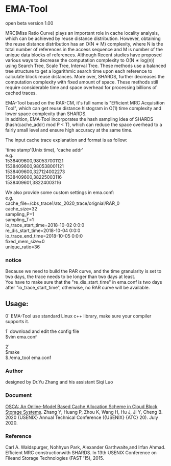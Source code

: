 # EMA-Tool
open beta version 1.00

MRC(Miss Ratio Curve) plays an important role in cache locality analysis, which can be achieved by reuse distance distribution. However, obtaining the reuse distance distribution has an O(N ∗ M) complexity, where N is the total number of references in the access sequence and M is number of the unique data blocks of references. Although Recent studies have proposed various ways to decrease the computation complexity to O(N ∗ log(n)) using Search Tree, Scale Tree, Interval Tree. These methods use a balanced tree structure to get a logarithmic search time upon each reference to calculate block reuse distances. More over, SHARDS, further decreases the computation complexity with fixed amount of space. These methods still require considerable time and space overhead for processing billions of cached traces.  

EMA-Tool based on the RAR-CM, it's full name is "Efficient MRC Acquisition Tool", which can get reuse distance histogram in O(1) time complexity and lower space complexity than SHARDS.  
In addition, EMA-Tool incorporates the hash sampling idea of SHARDS (hash(cache_addr) mod P < T), which can reduce the space overhead to a fairly small level and ensure high accuracy at the same time.  
  
The input cache trace explanation and format is as follow:

'time stamp'(Unix time), 'cache addr'  
e.g.  
1538409600,980537001121  
1538409600,980538001121  
1538409600,327124002273  
1538409600,38225003116  
1538409601,38224003116  

We also provide some custom settings in ema.conf:  
e.g.   
cache_file=/cbs_trace1/atc_2020_trace/orignial/RAR_0  
cache_size=32  
sampling_P=1  
sampling_T=1  
io_trace_start_time=2018-10-02 0:0:0  
re_dis_start_time=2018-10-04 0:0:0  
io_trace_end_time=2018-10-05 0:0:0  
fixed_mem_size=0  
unique_ratio=36

### notice  
Because we need to build the RAR curve, and the time granularity is set to two days, the trace needs to be longer than two days at least.  
You have to make sure that the "re_dis_start_time" in ema.conf is two days after "io_trace_start_time", otherwise, no RAR curve will be available.

## Usage:
0` EMA-Tool use standard Linux c++ library, make sure your compiler supports it.  

1` download and edit the config file  
$vim ema.conf  
  
2`   
$make  
$./ema_tool ema.conf    
  
### Author 
designed by Dr.Yu Zhang and his assistant Siqi Luo  
### Document
[OSCA: An Online-Model Based Cache Allocation Scheme in Cloud Block Storage Systems](https://www.usenix.org/conference/atc20/presentation/zhang-yu). Zhang Y, Huang P, Zhou K, Wang H, Hu J, Ji Y, Cheng B. 2020 {USENIX} Annual Technical Conference ({USENIX} {ATC} 20). July 2020.  
### Reference
Carl A. Waldspurger, Nohhyun Park, Alexander Garthwaite,and Irfan Ahmad. Efficient MRC constructionwith SHARDS. In 13th USENIX Conference on Fileand Storage Technologies (FAST ’15), 2015.

